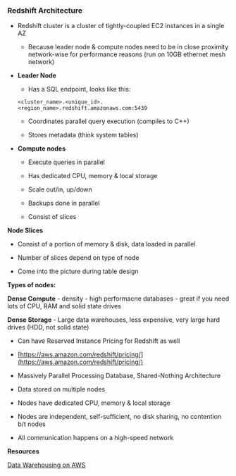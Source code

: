 ### Redshift Architecture

* Redshift cluster is a cluster of tightly-coupled EC2 instances in a single AZ

    * Because leader node & compute nodes need to be in close proximity network-wise for performance reasons (run on 10GB ethernet mesh network)

* **Leader Node**

    * Has a SQL endpoint, looks like this: 
    
    `<cluster_name>.<unique_id>.<region_name>.redshift.amazonaws.com:5439`

    * Coordinates parallel query execution (compiles to C++)

    * Stores metadata (think system tables)

* **Compute nodes**

    * Execute queries in parallel

    * Has dedicated CPU, memory & local storage

    * Scale out/in, up/down

    * Backups done in parallel

    * Consist of slices

**Node Slices** 

* Consist of a portion of memory & disk, data loaded in parallel

* Number of slices depend on type of node

* Come into the picture during table design

**Types of nodes:**

**Dense Compute** - density - high performacne databases - great if you need lots of CPU, RAM and solid state drives

**Dense Storage** - Large data warehouses, less expensive, very large hard drives (HDD, not solid state)

* Can have Reserved Instance Pricing for Redshift as well

* [https://aws.amazon.com/redshift/pricing/](https://aws.amazon.com/redshift/pricing/)

* Massively Parallel Processing Database, Shared-Nothing Architecture

* Data stored on multiple nodes

* Nodes have dedicated CPU, memory & local storage

* Nodes are independent, self-sufficient, no disk sharing, no contention b/t nodes

* All communication happens on a high-speed network

**Resources**

[Data Warehousing on AWS](https://d0.awsstatic.com/whitepapers/enterprise-data-warehousing-on-aws.pdf)
